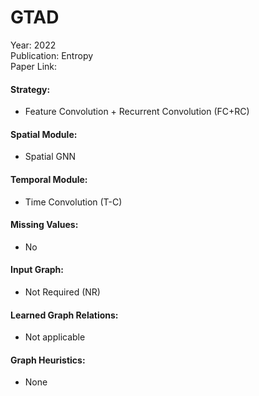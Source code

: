 # GTAD

Year: 2022  
Publication: Entropy  
Paper Link:

#### Strategy:

- Feature Convolution + Recurrent Convolution (FC+RC)

#### Spatial Module:

- Spatial GNN

#### Temporal Module:

- Time Convolution (T-C)

#### Missing Values:

- No

#### Input Graph:

- Not Required (NR)

#### Learned Graph Relations:

- Not applicable

#### Graph Heuristics:

- None
